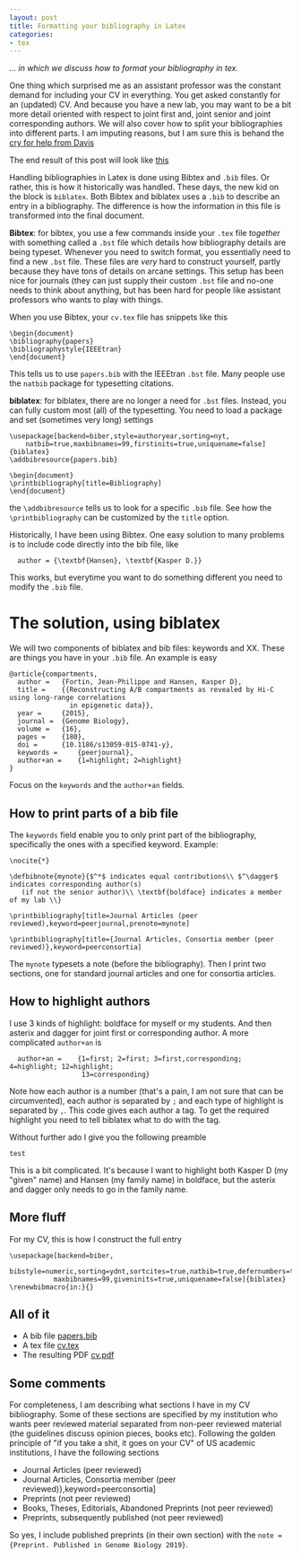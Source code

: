 ```yaml
---
layout: post
title: Formatting your bibliography in Latex
categories:
- tex
---
```


*... in which we discuss how to format your bibliography in tex.*

One thing which surprised me as an assistant professor was the constant demand for including your CV in everything. You get asked constantly for an (updated) CV. And because you have a new lab, you may want to be a bit more detail oriented with respect to joint first and, joint senior and joint corresponding authors. We will also cover how to split your bibliographies into different parts. I am imputing reasons, but I am sure this is behand the [cry for help from Davis](/media/cv_post/davis_cv_tweet.png)

The end result of this post will look like [this](/media/cv_post/cv.pdf)

Handling bibliographies in Latex is done using Bibtex and `.bib` files. Or rather, this is how it historically was handled. These days, the new kid on the block is `biblatex`. Both Bibtex and biblatex uses a `.bib` to describe an entry in a bibliography. The difference is how the information in this file is transformed into the final document. 

**Bibtex**: for bibtex, you use a few commands inside your `.tex` file _together_ with something called a `.bst` file which details how bibliography details are being typeset. Whenever you need to switch format, you essentially need to find a new `.bst` file. These files are _very_ hard to construct yourself, partly because they have tons of details on arcane settings. This setup has been nice for journals (they can just supply their custom `.bst` file and no-one needs to think about anything, but has been hard for people like assistant professors who wants to play with things.

When you use Bibtex, your `cv.tex` file has snippets like this

```{tex}
\begin{document}
\bibliography{papers}
\bibliographystyle{IEEEtran}
\end{document}
```
This tells us to use `papers.bib` with the IEEEtran `.bst` file. Many people use the `natbib` package for typesetting citations.

**biblatex**: for biblatex, there are no longer a need for `.bst` files. Instead, you can fully custom most (all) of the typesetting. You need to load a package and set (sometimes very long) settings

```{tex}
\usepackage[backend=biber,style=authoryear,sorting=nyt,
	natbib=true,maxbibnames=99,firstinits=true,uniquename=false]{biblatex}
\addbibresource{papers.bib}

\begin{document}
\printbibliography[title=Bibliography]
\end{document}
```
the `\addbibresource` tells us to look for a specific `.bib` file. See how the `\printbibliography` can be customized by the `title` option.

Historically, I have been using Bibtex. One easy solution to many problems is to include code directly into the bib file, like
```
  author = {\textbf{Hansen}, \textbf{Kasper D.}}
```
This works, but everytime you want to do something different you need to modify the `.bib` file.

# The solution, using biblatex

We will two components of biblatex and bib files: keywords and XX. These are things you have in your `.bib` file. An example is easy

```
@article{compartments,
  author =	 {Fortin, Jean-Philippe and Hansen, Kasper D},
  title =	 {{Reconstructing A/B compartments as revealed by Hi-C using long-range correlations
               in epigenetic data}},
  year =	 {2015},
  journal =	 {Genome Biology},
  volume =	 {16},
  pages =	 {180},
  doi =		 {10.1186/s13059-015-0741-y},
  keywords =	 {peerjournal},
  author+an =	 {1=highlight; 2=highlight}
}
```
Focus on the `keywords` and the `author+an` fields. 

## How to print parts of a bib file

The `keywords` field enable you to only print part of the bibliography, specifically the ones with a specified keyword. Example:

```
\nocite{*}

\defbibnote{mynote}{$^*$ indicates equal contributions\\ $^\dagger$ indicates corresponding author(s)
   (if not the senior author)\\ \textbf{boldface} indicates a member of my lab \\}

\printbibliography[title=Journal Articles (peer reviewed),keyword=peerjournal,prenote=mynote]

\printbibliography[title={Journal Articles, Consortia member (peer reviewed)},keyword=peerconsortia]
```

The `mynote` typesets a note (before the bibliography). Then I print two sections, one for standard journal articles and one for consortia articles.

## How to highlight authors

I use 3 kinds of highlight: boldface for myself or my students. And then asterix and dagger for joint first or corresponding author. A more complicated `author+an` is
```
  author+an =	 {1=first; 2=first; 3=first,corresponding; 4=highlight; 12=highlight;
                  13=corresponding}
```
Note how each author is a number (that's a pain, I am not sure that can be circumvented), each author is separated by `;` and each type of highlight is separated by `,`. This code gives each author a tag. To get the required highlight you need to tell biblatex what to do with the tag. 

Without further ado I give you the following preamble
```{tex}
test
```
This is a bit complicated. It's because I want to highlight both Kasper D (my "given" name) and Hansen (my family name) in boldface, but the asterix and dagger only needs to go in the family name.

## More fluff

For my CV, this is how I construct the full entry
```{tex}
\usepackage[backend=biber,
           bibstyle=numeric,sorting=ydnt,sortcites=true,natbib=true,defernumbers=true,
           maxbibnames=99,giveninits=true,uniquename=false]{biblatex}
\renewbibmacro{in:}{}
```

## All of it

- A bib file [papers.bib](/media/cv_post/papers.bib)
- A tex file [cv.tex](/media/cv_post/cv.tex)
- The resulting PDF [cv.pdf](/media/cv_post/cv.pdf)

## Some comments

For completeness, I am describing what sections I have in my CV bibliography. Some of these sections are specified by my institution who wants peer reviewed material separated from non-peer reviewed material (the guidelines discuss opinion pieces, books etc). Following the golden principle of "if you take a shit, it goes on your CV" of US academic institutions, I have the following sections

- Journal Articles (peer reviewed)
- Journal Articles, Consortia member (peer reviewed)},keyword=peerconsortia]
- Preprints (not peer reviewed)
- Books, Theses, Editorials, Abandoned Preprints (not peer reviewed)
- Preprints, subsequently published (not peer reviewed)

So yes, I include published preprints (in their own section) with the `note = {Preprint. Published in Genome Biology 2019}`. 
